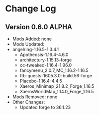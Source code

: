 # Change Log

## Version 0.6.0 ALPHA

- Mods Added: none
- Mods Updated:
- angelring-1.16.5-1.3.4.1
  - Apotheosis-1.16.4-4.6.0
  - architectury-1.15.13-forge
  - cc-tweaked-1.16.4-1.96.0
  - fancymenu_2.0.7_MC_1.16.2-1.16.5
  - ftb-quests-1605.3.0-build.56-forge
  - Placebo-1.16.4-4.4.5
  - Xaeros_Minimap_21.8.2_Forge_1.16.5
  - XaerosWorldMap_1.14.0_Forge_1.16.5
- Mods Removed: none
- Other Changes:
  - Updated forge to 36.1.23
